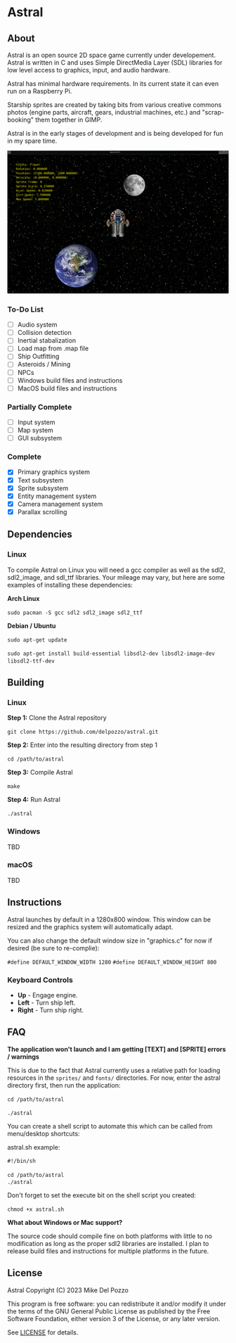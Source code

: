 # Astral

## About

Astral is an open source 2D space game currently under developement. Astral is written in C and uses Simple DirectMedia Layer (SDL) libraries for low level access to graphics, input, and audio hardware. 

Astral has minimal hardware requirements. In its current state it can even run on a Raspberry Pi.

Starship sprites are created by taking bits from various creative commons photos (engine parts, aircraft, gears, industrial machines, etc.) and "scrap-booking" them together in GIMP.

Astral is in the early stages of development and is being developed for fun in my spare time.

![Screenshot](screenshots/astral_screenshot_20220224.png?raw=true)

### To-Do List

- [ ] Audio system
- [ ] Collision detection
- [ ] Inertial stabalization
- [ ] Load map from .map file
- [ ] Ship Outfitting
- [ ] Asteroids / Mining
- [ ] NPCs
- [ ] Windows build files and instructions
- [ ] MacOS build files and instructions

### Partially Complete

- [ ] Input system
- [ ] Map system
- [ ] GUI subsystem

### Complete

- [x] Primary graphics system
- [x] Text subsystem
- [x] Sprite subsystem
- [x] Entity management system
- [x] Camera management system
- [x] Parallax scrolling

## Dependencies

### Linux

To compile Astral on Linux you will need a gcc compiler as well as the sdl2, sdl2_image, and sdl_ttf libraries. Your mileage may vary, but here are some examples of installing these dependencies:

**Arch Linux**

`sudo pacman -S gcc sdl2 sdl2_image sdl2_ttf`

**Debian / Ubuntu**

`sudo apt-get update`

`sudo apt-get install build-essential libsdl2-dev libsdl2-image-dev libsdl2-ttf-dev`

## Building

### Linux

**Step 1:** Clone the Astral repository

`git clone https://github.com/delpozzo/astral.git`

**Step 2:** Enter into the resulting directory from step 1

`cd /path/to/astral`

**Step 3:** Compile Astral

`make`

**Step 4:** Run Astral

`./astral`

### Windows

TBD

### macOS

TBD

## Instructions

Astral launches by default in a 1280x800 window. This window can be resized and the graphics system will automatically adapt.

You can also change the default window size in "graphics.c" for now if desired (be sure to re-complie):

`#define DEFAULT_WINDOW_WIDTH 1280`
`#define DEFAULT_WINDOW_HEIGHT 800`

### Keyboard Controls

- **Up** - Engage engine.
- **Left** - Turn ship left.
- **Right** - Turn ship right.

## FAQ

**The application won't launch and I am getting [TEXT] and [SPRITE] errors / warnings**

This is due to the fact that Astral currently uses a relative path for loading resources in the `sprites/` and `fonts/` directories. For now, enter the astral directory first, then run the application:

`cd /path/to/astral`

`./astral`

You can create a shell script to automate this which can be called from menu/desktop shortcuts:

astral.sh example:
```
#!/bin/sh

cd /path/to/astral
./astral
```

Don't forget to set the execute bit on the shell script you created:

`chmod +x astral.sh`

**What about Windows or Mac support?**

The source code should compile fine on both platforms with little to no modification as long as the proper sdl2 libraries are installed. I plan to release build files and instructions for multiple platforms in the future.

## License

Astral Copyright (C) 2023 Mike Del Pozzo

This program is free software: you can redistribute it and/or modify it under the terms of the GNU General Public License as published by the Free Software Foundation, either version 3 of the License, or any later version.

See [LICENSE](LICENSE) for details.
